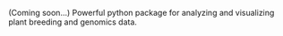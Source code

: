 (Coming soon...) Powerful python package for analyzing and visualizing plant breeding and genomics data.